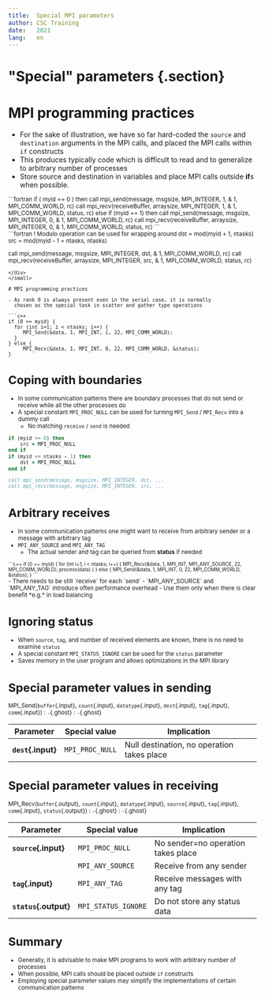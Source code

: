 ```yaml
---
title:  Special MPI parameters
author: CSC Training
date:   2021
lang:   en
---
```


# "Special" parameters {.section}

# MPI programming practices

- For the sake of illustration, we have so far hard-coded the `source`
  and `destination` arguments in the MPI calls, and placed the MPI
  calls within `if` constructs
- This produces typically code which is difficult to read and to
  generalize to arbitrary number of processes
- Store source and destination in variables and place MPI calls
  outside **if**s when possible. 

<small>
<div class=column>
```fortran
  if ( myid == 0 ) then
     call mpi_send(message, msgsize, MPI_INTEGER, 1, &
          1, MPI_COMM_WORLD, rc)
     call mpi_recv(receiveBuffer, arraysize, MPI_INTEGER, 1,  &
          1, MPI_COMM_WORLD, status, rc)
  else if (myid == 1) then
     call mpi_send(message, msgsize, MPI_INTEGER, 0, &
          1, MPI_COMM_WORLD, rc)
     call mpi_recv(receiveBuffer, arraysize, MPI_INTEGER, 0,  &
          1, MPI_COMM_WORLD, status, rc)
```
</div>

<div class=column>
```fortran
  ! Modulo operation can be used for wrapping around
  dst = mod(myid + 1, ntasks)
  src = mod(myid - 1 + ntasks, ntasks)

  call mpi_send(message, msgsize, MPI_INTEGER, dst, &
          1, MPI_COMM_WORLD, rc)
  call mpi_recv(receiveBuffer, arraysize, MPI_INTEGER, src,  &
          1, MPI_COMM_WORLD, status, rc)

``` 
</div>
</small>

# MPI programming practices

- As rank 0 is always present even in the serial case, it is normally
  chosen as the special task in scatter and gather type operations
  
```c++
if (0 == myid) {
  for (int i=1; i < ntasks; i++) {
     MPI_Send(&data, 1, MPI_INT, i, 22, MPI_COMM_WORLD);
  }
} else {
     MPI_Recv(&data, 1, MPI_INT, 0, 22, MPI_COMM_WORLD, &status);
}
```

# Coping with boundaries

- In some communication patterns there are boundary processes that do
  not send or receive while all the other processes do
- A special constant `MPI_PROC_NULL` can be used for turning
  `MPI_Send` / `MPI_Recv` into a dummy call
    - No matching `receive` / `send` is needed
	
```fortran
if (myid == 0) then
    src = MPI_PROC_NULL
end if
if (myid == ntasks - 1) then
    dst = MPI_PROC_NULL
end if

call mpi_send(message, msgsize, MPI_INTEGER, dst, ...
call mpi_recv(message, msgsize, MPI_INTEGER, src, ...
```


# Arbitrary receives

- In some communication patterns one might want to receive from
  arbitrary sender or a message with arbitrary tag
- `MPI_ANY_SOURCE` and `MPI_ANY_TAG`
    - The actual sender and tag can be queried from **status** if
      needed

<div class=column>
<small>
```c++
if (0 == myid) {
  for (int i=1; i < ntasks; i++) {
     MPI_Recv(&data, 1, MPI_INT, MPI_ANY_SOURCE, 22, MPI_COMM_WORLD);
	 process(data)
  }
} else {
     MPI_Send(&data, 1, MPI_INT, 0, 22, MPI_COMM_WORLD, &status);
}
```
</small>
</div> 

<div class=column>
- There needs to be still `receive` for each `send`
- `MPI_ANY_SOURCE` and `MPI_ANY_TAG` introduce often performance
  overhead
- Use them only when there is clear benefit *e.g.* in load balancing
</div> 

# Ignoring **status**

- When `source`, `tag`, and number of received elements are known,
  there is no need to examine `status`
- A special constant `MPI_STATUS_IGNORE` can be used for the `status`
  parameter
- Saves memory in the user program and allows optimizations in the MPI library

# Special parameter values in sending

MPI_Send(`buffer`{.input}, `count`{.input}, `datatype`{.input}, `dest`{.input}, `tag`{.input}, `comm`{.input})
  : `-`{.ghost}
    : `-`{.ghost}

| Parameter          | Special value    | Implication                                  |
| ----------         | ---------------- | -------------------------------------------- |
| **`dest`{.input}** | `MPI_PROC_NULL`  | Null destination, no operation takes place   |

# Special parameter values in receiving

MPI_Recv(`buffer`{.output}, `count`{.input}, `datatype`{.input}, `source`{.input}, `tag`{.input}, `comm`{.input}, `status`{.output})
  : `-`{.ghost}
    : `-`{.ghost}

| Parameter             | Special value       | Implication                                  |
| ----------            | ----------------    | -------------------------------------------- |
| **`source`{.input}**  | `MPI_PROC_NULL`     | No sender=no operation takes place           |
|                       | `MPI_ANY_SOURCE`    | Receive from any sender                      |
| **`tag`{.input}**     | `MPI_ANY_TAG`       | Receive messages with any tag                |
| **`status`{.output}** | `MPI_STATUS_IGNORE` | Do not store any status data                 |


# Summary 

- Generally, it is advisable to make MPI programs to work with
  arbitrary number of processes
- When possible, MPI calls should be placed outside `if` constructs
- Employing special parameter values may simplify the implementations
  of certain communication patterns

